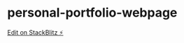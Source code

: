 # personal-portfolio-webpage

[Edit on StackBlitz ⚡️](https://stackblitz.com/edit/personal-portfolio-webpage)